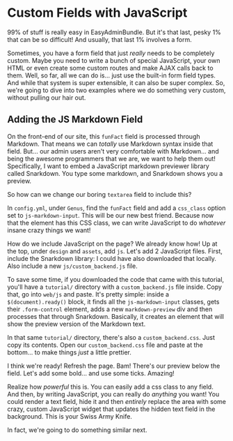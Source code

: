 # Custom Fields with JavaScript

99% of stuff is really easy in EasyAdminBundle. But it's that last, pesky 1% that
can be so difficult! And usually, that last 1% involves a form.

Sometimes, you have a form field that just *really* needs to be completely custom.
Maybe you need to write a bunch of special JavaScript, your own HTML or even create
some custom routes and make AJAX calls back to them. Well, so far, all we can do
is... just use the built-in form field types. And while that system is super extensible,
it can also be super complex. So, we're going to dive into two examples where we
do something very custom, without pulling our hair out.

## Adding the JS Markdown Field

On the front-end of our site, this `funFact` field is processed through Markdown.
That means we can *totally* use Markdown syntax inside that field. But... our admin
users aren't very comfortable with Markdown... and being the awesome programmers
that we are, we want to help them out! Specifically, I want to embed a JavaScript
markdown previewer library called Snarkdown. You type some markdown, and Snarkdown
shows you a preview.

So how can we change our boring `textarea` field to include this?

In `config.yml`, under `Genus`, find the `funFact` field and add a `css_class` option
set to `js-markdown-input`. This will be our new best friend. Because now that the
element has this CSS class, we can write JavaScript to do *whatever* insane crazy
things we want!

How do we include JavaScript on the page? We already know how! Up at the top, under
`design` and `assets`, add `js`. Let's add 2 JavaScript files. First, include the
Snarkdown library: I could have also downloaded that locally. Also include a new
`js/custom_backend.js` file.

To save some time, if you downloaded the code that came with this tutorial, you'll
have a `tutorial/` directory with a `custom_backend.js` file inside. Copy that, go
into `web/js` and paste. It's pretty simple: inside a `$(document).ready()` block,
it finds all the `js-markdown-input` classes, gets their `.form-control` element,
adds a new `markdown-preview` div and then processes that through Snarkdown. Basically,
it creates an element that will show the preview version of the Markdown text.

In that same `tutorial/` directory, there's also a `custom_backend.css`. Just copy
its contents. Open our `custom_backend.css` file and paste at the bottom... to make
things *just* a little prettier.

I think we're ready! Refresh the page. Bam! There's our preview below the field.
Let's add some bold... and use some ticks. Amazing!

Realize how *powerful* this is. You can easily add a css class to any field. And
then, by writing JavaScript, you can really do *anything* you want! You could render
a text field, hide it and then *entirely* replace the area with some crazy, custom
JavaScript widget that updates the hidden text field in the background. This is your
Swiss Army Knife.

In fact, we're going to do something similar next.
